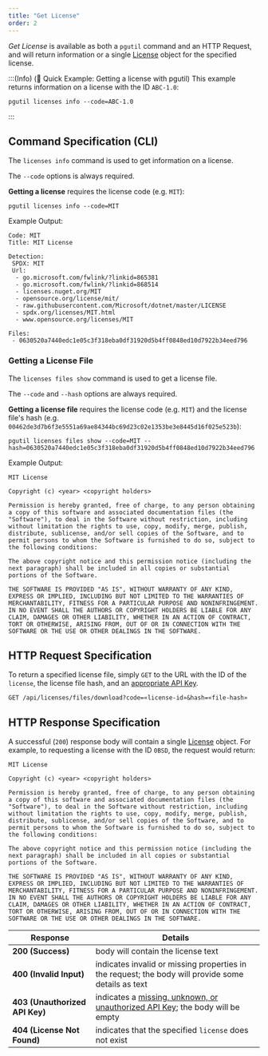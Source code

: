 ```yaml
---
title: "Get License"
order: 2
---
```


*Get License* is available as both a `pgutil` command and an HTTP Request, and will return information or a single [License](/docs/proget/reference-api/proget-api-licenses#license-object) object for the specified license.

:::(Info) (🚀 Quick Example: Getting a license with pgutil)
This example returns information on a license with the ID `ABC-1.0`:

````
pgutil licenses info --code=ABC-1.0
````
:::

## Command Specification (CLI)
The `licenses info` command is used to get information on a license.

The `--code` options is always required.

**Getting a license** requires the license code (e.g. `MIT`):
```
pgutil licenses info --code=MIT

```
Example Output:

```
Code: MIT
Title: MIT License

Detection:
 SPDX: MIT
 Url:
  - go.microsoft.com/fwlink/?linkid=865381
  - go.microsoft.com/fwlink/?linkid=868514
  - licenses.nuget.org/MIT
  - opensource.org/license/mit/
  - raw.githubusercontent.com/Microsoft/dotnet/master/LICENSE
  - spdx.org/licenses/MIT.html
  - www.opensource.org/licenses/MIT

Files:
 - 0630520a7440edc1e05c3f318eba0df31920d5b4ff0848ed10d7922b34eed796
```

### Getting a License File
The `licenses files show` command is used to get a license file.

The `--code` and `--hash` options are always required.

**Getting a license file** requires the license code (e.g. `MIT`) and the license file's hash (e.g. `00462de3d7b6f3e5551a69ae84344bc69d23c02e1353be3e8445d16f025e523b`):

```
pgutil licenses files show --code=MIT --hash=0630520a7440edc1e05c3f318eba0df31920d5b4ff0848ed10d7922b34eed796
```

Example Output:

```
MIT License

Copyright (c) <year> <copyright holders>

Permission is hereby granted, free of charge, to any person obtaining a copy of this software and associated documentation files (the "Software"), to deal in the Software without restriction, including without limitation the rights to use, copy, modify, merge, publish, distribute, sublicense, and/or sell copies of the Software, and to permit persons to whom the Software is furnished to do so, subject to the following conditions:

The above copyright notice and this permission notice (including the next paragraph) shall be included in all copies or substantial portions of the Software.

THE SOFTWARE IS PROVIDED "AS IS", WITHOUT WARRANTY OF ANY KIND, EXPRESS OR IMPLIED, INCLUDING BUT NOT LIMITED TO THE WARRANTIES OF MERCHANTABILITY, FITNESS FOR A PARTICULAR PURPOSE AND NONINFRINGEMENT. IN NO EVENT SHALL THE AUTHORS OR COPYRIGHT HOLDERS BE LIABLE FOR ANY CLAIM, DAMAGES OR OTHER LIABILITY, WHETHER IN AN ACTION OF CONTRACT, TORT OR OTHERWISE, ARISING FROM, OUT OF OR IN CONNECTION WITH THE SOFTWARE OR THE USE OR OTHER DEALINGS IN THE SOFTWARE.
```

## HTTP Request Specification
To return a specified license file, simply `GET` to the URL with the ID of the `license`, the license file hash, and an [appropriate API Key](/docs/proget/reference-api/proget-api-licenses#authentication).

```
GET /api/licenses/files/download?code=«license-id»&hash=«file-hash»
```

## HTTP Response Specification
A successful (`200`) response body will contain a single [License](/docs/proget/reference-api/proget-api-licenses#license-object) object. For example, to requesting a license with the ID `0BSD`, the request would return:

```
MIT License

Copyright (c) <year> <copyright holders>

Permission is hereby granted, free of charge, to any person obtaining a copy of this software and associated documentation files (the "Software"), to deal in the Software without restriction, including without limitation the rights to use, copy, modify, merge, publish, distribute, sublicense, and/or sell copies of the Software, and to permit persons to whom the Software is furnished to do so, subject to the following conditions:

The above copyright notice and this permission notice (including the next paragraph) shall be included in all copies or substantial portions of the Software.

THE SOFTWARE IS PROVIDED "AS IS", WITHOUT WARRANTY OF ANY KIND, EXPRESS OR IMPLIED, INCLUDING BUT NOT LIMITED TO THE WARRANTIES OF MERCHANTABILITY, FITNESS FOR A PARTICULAR PURPOSE AND NONINFRINGEMENT. IN NO EVENT SHALL THE AUTHORS OR COPYRIGHT HOLDERS BE LIABLE FOR ANY CLAIM, DAMAGES OR OTHER LIABILITY, WHETHER IN AN ACTION OF CONTRACT, TORT OR OTHERWISE, ARISING FROM, OUT OF OR IN CONNECTION WITH THE SOFTWARE OR THE USE OR OTHER DEALINGS IN THE SOFTWARE.
```

| Response | Details |
|---|---|
| **200 (Success)** | body will contain the license text |
| **400 (Invalid Input)** | indicates invalid or missing properties in the request; the body will provide some details as text |
|  **403 (Unauthorized API Key)** | indicates a [missing, unknown, or unauthorized API Key](/docs/proget/reference-api/proget-api-licenses#authentication); the body will be empty |
| **404 (License Not Found)** | indicates that the specified `license` does not exist |

